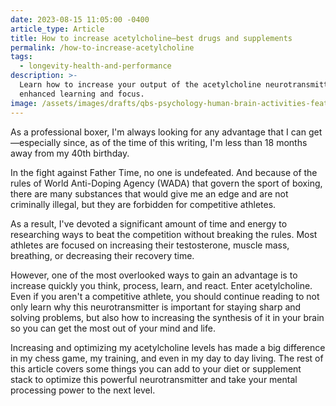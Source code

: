 ```yaml
---
date: 2023-08-15 11:05:00 -0400
article_type: Article
title: How to increase acetylcholine—best drugs and supplements
permalink: /how-to-increase-acetylcholine
tags:
  - longevity-health-and-performance
description: >-
  Learn how to increase your output of the acetylcholine neurotransmitter for
  enhanced learning and focus. 
image: /assets/images/drafts/qbs-psychology-human-brain-activities-featured-1.webp
---
```

As a professional boxer, I'm always looking for any advantage that I can get—especially since, as of the time of this writing, I'm less than 18 months away from my 40th birthday.

In the fight against Father Time, no one is undefeated. And because of the rules of World Anti-Doping Agency (WADA) that govern the sport of boxing, there are many substances that would give me an edge and are not criminally illegal, but they are forbidden for competitive athletes.

As a result, I've devoted a significant amount of time and energy to researching ways to beat the competition without breaking the rules. Most athletes are focused on increasing their testosterone, muscle mass, breathing, or decreasing their recovery time.

However, one of the most overlooked ways to gain an advantage is to increase quickly you think, process, learn, and react. Enter acetylcholine. Even if you aren't a competitive athlete, you should continue reading to not only learn why this neurotransmitter is important for staying sharp and solving problems, but also how to increasing the synthesis of it in your brain so you can get the most out of your mind and life.

Increasing and optimizing my acetylcholine levels has made a big difference in my chess game, my training, and even in my day to day living. The rest of this article covers some things you can add to your diet or supplement stack to optimize this powerful neurotransmitter and take your mental processing power to the next level.&nbsp;